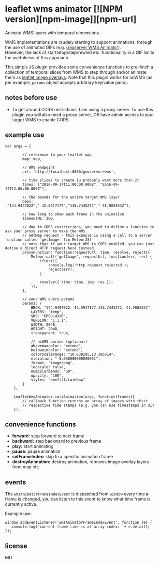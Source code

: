 # leaflet wms animator [![NPM version][npm-image]][npm-url]

Animate WMS layers with temporal dimensions.

WMS implementations are crudely starting to support animations, through the use of animated GIFs 
(e.g. [Geoserver WMS Animator](http://docs.geoserver.org/stable/en/user/tutorials/animreflector.html)).<br/>
However; the lack of start/stop/step/rewind etc. functionality in a GIF limits the usefulness of this approach.

This simple JS plugin provides some convenience functions to pre-fetch a collection of temporal slices 
from WMS to step through and/or animate them as [leaflet image overlays](http://leafletjs.com/reference.html#imageoverlay).
Note that this plugin works for ncWMS (as per example, `params` object accepts arbitrary key/value pairs).

## notes before use

- To get around CORS restrictions, I am using a proxy server. To use this plugin you will also need a proxy server, OR have admin access to your target WMS to enable CORS.

## example use

	var args = {
			
			// reference to your leaflet map
			map: map,
			
			// WMS endpoint
			url: 'http://localhost:8080/geoserver/wms',
			
			// time slices to create (u probably want more than 2)
			times: ["2016-09-17T11:00:00.000Z", "2016-09-17T12:00:00.000Z"],
			
			// the bounds for the entire target WMS layer
			bbox: ["144.9497022","-42.5917177","145.7445272","-41.9883032"],
			
			// how long to show each frame in the animation  
			timeoutMs: 300,
			
			// due to CORS restrictions, you need to define a function to ask your proxy server to make the WMS 
			// GetMap request - this example is using a call to a server function called 'getImage' (in MeteorJS)
			// note that if your target WMS is CORS enabled, you can just define a direct HTTP request here instead.
			proxyFunction: function(requestUrl, time, resolve, reject){
				Meteor.call('getImage', requestUrl, function(err, res) {
					if(err){
						console.log('http request rejected');
						reject(err);
					}

					resolve({ time: time, img: res });
				});
			},
			
			// your WMS query params
			params: {
				BBOX: "144.9497022,-42.5917177,145.7445272,-41.9883032",
				LAYERS: "temp",
				SRS: "EPSG:4326",
				VERSION: "1.1.1",
				WIDTH: 2048, 
				HEIGHT: 2048,
				transparent: true,

				// ncWMS params (optional)
				abovemaxcolor: "extend",
				belowmincolor: "extend",
				colorscalerange: "10.839295,13.386014",
				elevation: "-5.050000000000001",
				format: "image/png",
				logscale: false,
				numcolorbands: "50",
				opacity: "100",
				styles: "boxfill/rainbow"
			}
		};
		
		LeafletWmsAnimator.initAnimation(args, function(frames){
			// callback function returns an array of images with their
			// respective time stamps (e.g. you can use timestamps in UI)
		});


## convenience functions

- <strong>forward:</strong> step forward to next frame
- <strong>backward:</strong> step backward to previous frame
- <strong>play:</strong> start animating
- <strong>pause:</strong> pause animation
- <strong>setFrameIndex:</strong> skip to a specific animation frame
- <strong>destroyAnimation:</strong> destroy animation, removes image overlay layers from map etc.

## events

The `wmsAnimatorFrameIndexEvent` is dispatched from `window` every time a frame is changed, you can listen to this event to know what time frame is currently active.

Example use:

	window.addEventListener('wmsAnimatorFrameIndexEvent', function (e) {
       console.log('current frame time is at array index: '+ e.detail);
    });


## license
MIT
